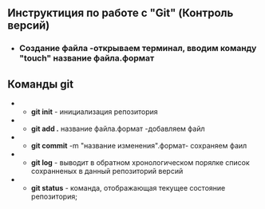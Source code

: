 ## **Инструктиция по работе с "Git" (Контроль версий)** 

* ### **Создание файла -открываем терминал, вводим команду "touch" название файла.формат**

##  **Команды git**

 * * **git init** - инициализация репозитория 

 * * **git add .**  название файла.формат -добавляем файл

* * **git commit** -m "название изменения".формат- сохраняем фаил

* * **git log** - выводит в обратном хронологическом порялке список сохранненых в данный репозиторий версий

* * **git status** - команда, отображающая текущее состояние репозитория; 


